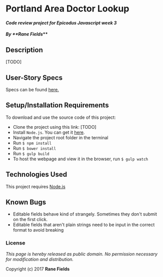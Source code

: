 # Portland Area Doctor Lookup

#### _Code review project for Epicodus Javascript week 3_

#### _By **Rane Fields_**

## Description

[TODO]

## User-Story Specs

Specs can be found [here.](./SPECS.md)

## Setup/Installation Requirements

To download and use the source code of this project:

* Clone the project using this link: [TODO]
* Install `Node.js`. You can get it  [here](https://nodejs.org/en/).
* Navigate the project root folder in the terminal
* Run `$ npm install`
* Run `$ bower install`
* Run `$ gulp build`
* To host the webpage and view it in the browser, run `$ gulp watch`

## Technologies Used

This project requires [Node.js](https://nodejs.org/en/)

## Known Bugs

* Editable fields behave kind of strangely. Sometimes they don't submit on the first click.
* Editable fields that aren't plain strings need to be input in the correct format to avoid breaking

### License

_This page is hereby released as public domain. No permission necessary for modification and distribution._

Copyright (c) 2017 **Rane Fields**
